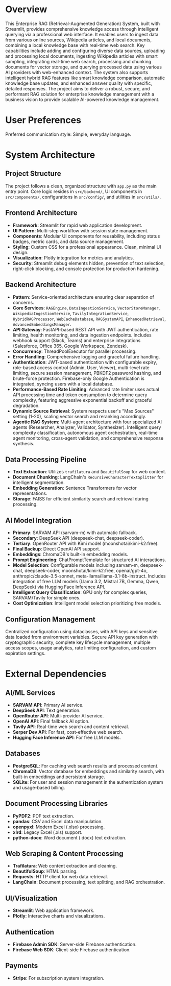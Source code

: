 # Overview

This Enterprise RAG (Retrieval-Augmented Generation) System, built with Streamlit, provides comprehensive knowledge access through intelligent querying via a professional web interface. It enables users to ingest data from various online sources, Wikipedia articles, and local documents, combining a local knowledge base with real-time web search. Key capabilities include adding and configuring diverse data sources, uploading and processing local documents, ingesting Wikipedia articles with smart sampling, integrating real-time web search, processing and chunking documents for vector storage, and querying processed data using various AI providers with web-enhanced context. The system also supports intelligent hybrid RAG features like smart knowledge comparison, automatic knowledge base updates, and enhanced answer quality with specific, detailed responses. The project aims to deliver a robust, secure, and performant RAG solution for enterprise knowledge management with a business vision to provide scalable AI-powered knowledge management.

# User Preferences

Preferred communication style: Simple, everyday language.

# System Architecture

## Project Structure
The project follows a clean, organized structure with `app.py` as the main entry point. Core logic resides in `src/backend/`, UI components in `src/components/`, configurations in `src/config/`, and utilities in `src/utils/`.

## Frontend Architecture
-   **Framework**: Streamlit for rapid web application development.
-   **UI Pattern**: Multi-step workflow with session state management.
-   **Components**: Modular UI components for reusability, including status badges, metric cards, and data source management.
-   **Styling**: Custom CSS for a professional appearance. Clean, minimal UI design.
-   **Visualization**: Plotly integration for metrics and analytics.
-   **Security**: Streamlit debug elements hidden, prevention of text selection, right-click blocking, and console protection for production hardening.

## Backend Architecture
-   **Pattern**: Service-oriented architecture ensuring clear separation of concerns.
-   **Core Services**: `RAGEngine`, `DataIngestionService`, `VectorStoreManager`, `WikipediaIngestionService`, `TavilyIntegrationService`, `HybridRAGProcessor`, `WebCacheDatabase`, `RAGSystemAPI`, `EnhancedRetrieval`, `AdvancedEmbeddingsManager`.
-   **API Gateway**: FastAPI-based REST API with JWT authentication, rate limiting, health monitoring, and data ingestion endpoints. Includes webhook support (Slack, Teams) and enterprise integrations (Salesforce, Office 365, Google Workspace, Zendesk).
-   **Concurrency**: ThreadPoolExecutor for parallel processing.
-   **Error Handling**: Comprehensive logging and graceful failure handling.
-   **Authentication**: JWT-based authentication with configurable expiry, role-based access control (Admin, User, Viewer), multi-level rate limiting, secure session management, PBKDF2 password hashing, and brute-force protection. Firebase-only Google Authentication is integrated, syncing users with a local database.
-   **Performance-Based Rate Limiting**: Advanced rate limiter uses actual API processing time and token consumption to determine query complexity, featuring aggressive exponential backoff and graceful degradation.
-   **Dynamic Source Retrieval**: System respects user's "Max Sources" setting (1-20), scaling vector search and reranking accordingly.
-   **Agentic RAG System**: Multi-agent architecture with four specialized AI agents (Researcher, Analyzer, Validator, Synthesizer). Intelligent query complexity classification, autonomous agent orchestration, real-time agent monitoring, cross-agent validation, and comprehensive response synthesis.

## Data Processing Pipeline
-   **Text Extraction**: Utilizes `trafilatura` and `BeautifulSoup` for web content.
-   **Document Chunking**: LangChain's `RecursiveCharacterTextSplitter` for intelligent segmentation.
-   **Embedding Generation**: Sentence Transformers for vector representations.
-   **Storage**: FAISS for efficient similarity search and retrieval during processing.

## AI Model Integration
-   **Primary**: SARVAM API (sarvam-m) with automatic fallback.
-   **Secondary**: DeepSeek API (deepseek-chat, deepseek-coder).
-   **Tertiary**: OpenRouter API with Kimi model (moonshotai/kimi-k2:free).
-   **Final Backup**: Direct OpenAI API support.
-   **Embeddings**: ChromaDB's built-in embedding models.
-   **Prompt Engineering**: ChatPromptTemplate for structured AI interactions.
-   **Model Selection**: Configurable models including sarvam-m, deepseek-chat, deepseek-coder, moonshotai/kimi-k2:free, openai/gpt-4o, anthropic/claude-3.5-sonnet, meta-llama/llama-3.1-8b-instruct. Includes integration of free LLM models (Llama 3.2, Mistral 7B, Gemma, Qwen, DeepSeek) via Hugging Face Inference API.
-   **Intelligent Query Classification**: GPU only for complex queries, SARVAM/Tavily for simple ones.
-   **Cost Optimization**: Intelligent model selection prioritizing free models.

## Configuration Management
Centralized configuration using dataclasses, with API keys and sensitive data loaded from environment variables. Secure API key generation with cryptographic security, complete key lifecycle management, multiple access scopes, usage analytics, rate limiting configuration, and custom expiration settings.

# External Dependencies

## AI/ML Services
-   **SARVAM API**: Primary AI service.
-   **DeepSeek API**: Text generation.
-   **OpenRouter API**: Multi-provider AI service.
-   **OpenAI API**: Final fallback AI option.
-   **Tavily API**: Real-time web search and content retrieval.
-   **Serper Dev API**: For fast, cost-effective web search.
-   **Hugging Face Inference API**: For free LLM models.

## Databases
-   **PostgreSQL**: For caching web search results and processed content.
-   **ChromaDB**: Vector database for embeddings and similarity search, with built-in embeddings and persistent storage.
-   **SQLite**: For user and session management in the authentication system and usage-based billing.

## Document Processing Libraries
-   **PyPDF2**: PDF text extraction.
-   **pandas**: CSV and Excel data manipulation.
-   **openpyxl**: Modern Excel (.xlsx) processing.
-   **xlrd**: Legacy Excel (.xls) support.
-   **python-docx**: Word document (.docx) text extraction.

## Web Scraping & Content Processing
-   **Trafilatura**: Web content extraction and cleaning.
-   **BeautifulSoup**: HTML parsing.
-   **Requests**: HTTP client for web data retrieval.
-   **LangChain**: Document processing, text splitting, and RAG orchestration.

## UI/Visualization
-   **Streamlit**: Web application framework.
-   **Plotly**: Interactive charts and visualizations.

## Authentication
-   **Firebase Admin SDK**: Server-side Firebase authentication.
-   **Firebase Web SDK**: Client-side Firebase authentication.

## Payments
-   **Stripe**: For subscription system integration.